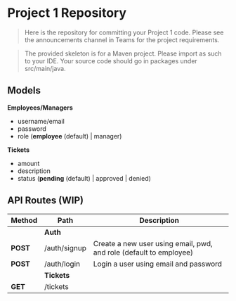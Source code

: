 # Project 1 Repository

> Here is the repository for committing your Project 1 code. Please see the announcements channel in Teams for the project requirements.

> The provided skeleton is for a Maven project. Please import as such to your IDE. Your source code should go in packages under src/main/java.

## Models

**Employees/Managers**

- username/email
- password
- role (**employee** (default) | manager)

**Tickets**

- amount
- description
- status (**pending** (default) | approved | denied)

## API Routes (**WIP**)

| Method   | Path         | Description                                                        |
| -------- | ------------ | ------------------------------------------------------------------ |
|          | **Auth**     |                                                                    |
| **POST** | /auth/signup | Create a new user using email, pwd, and role (default to employee) |
| **POST** | /auth/login  | Login a user using email and password                              |
|          | **Tickets**  |                                                                    |
| **GET**  | /tickets     |
